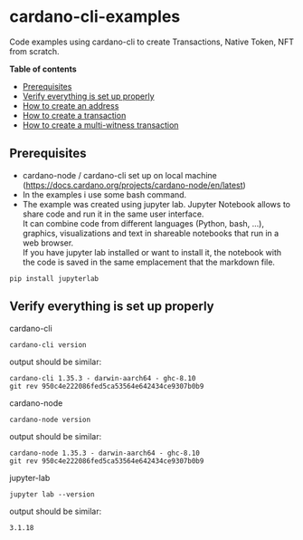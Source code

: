 # cardano-cli-examples
Code examples using cardano-cli to create Transactions, Native Token, NFT from scratch. 

**Table of contents**
- [Prerequisites](#Prerequisites)
- [Verify everything is set up properly](#Verify-everything-is-set-up-properly)
- [How to create an address](https://github.com/attadje/cardano-cli-examples/blob/main/1-address/how-to-create-an-address.md)
- [How to create a transaction](https://github.com/attadje/cardano-cli-examples/blob/main/2-simple-transaction/how-to-create-a-simple-tx.md)
- [How to create a multi-witness transaction](https://github.com/attadje/cardano-cli-examples/blob/main/3-multi-witness-tx/how-to-create-a-multi-witness-tx.md)

## Prerequisites

- cardano-node / cardano-cli set up on local machine (https://docs.cardano.org/projects/cardano-node/en/latest)
- In the examples i use some bash command.
- The example was created using jupyter lab.
Jupyter Notebook allows to share code and run it in the same user interface.  
It can combine code from different languages (Python, bash, ...), graphics, visualizations and text in shareable notebooks that run in a web browser.  
If you have jupyter lab installed or want to install it, the notebook with the code is saved in the same emplacement that the markdown file.
```
pip install jupyterlab
```

## Verify everything is set up properly

cardano-cli

```
cardano-cli version
```

output should be similar:

```
cardano-cli 1.35.3 - darwin-aarch64 - ghc-8.10
git rev 950c4e222086fed5ca53564e642434ce9307b0b9
```

cardano-node

```
cardano-node version
```

output should be similar:

```
cardano-node 1.35.3 - darwin-aarch64 - ghc-8.10
git rev 950c4e222086fed5ca53564e642434ce9307b0b9
```

jupyter-lab
```
jupyter lab --version
```

output should be similar:
```
3.1.18
```




